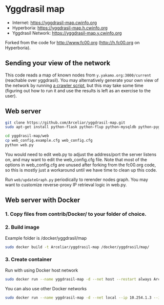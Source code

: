 # Yggdrasil map

  * Internet: https://yggdrasil-map.cwinfo.org
  * Hyperboria: https://yggdrasil-map.h.cwinfo.org
  * Yggdrasil Network: https://yggdrasil-map.y.cwinfo.org

Forked from the code for http://www.fc00.org (http://h.fc00.org on Hyperboria).

## Sending your view of the network

This code reads a map of known nodes from `y.yakamo.org:3000/current` (reachable over yggdrasil). You may alternatively generate your own view of the network by running [a crawler script](scripts/crawl-dht.py), but this may take some time (figuring out how to run it and use the results is left as an exercise to the user).

## Web server
```bash
git clone https://github.com/Arceliar/yggdrasil-map.git
sudo apt-get install python-flask python-flup python-mysqldb python-pygraphviz python-networkx

cd yggdrasil-map/web
cp web_config.example.cfg web_config.cfg
python web.py
```

You would need to edit web.py to adjust the address/port the server listens on, and may want to edit the web_config.cfg file. Note that most of the options in web_config.cfg are unused after forking from the fc00.org code, so this is mostly just a workaround until we have time to clean up this code.

Run `web/updateGraph.py` periodically to rerender nodes graph. You may want to customize reverse-proxy IP retrieval logic in web.py.

## Web server with Docker
### 1. Copy files from contrib/Docker/ to your folder of choice.

### 2. Build image
Example folder is /docker/yggdrasil/map
```bash
sudo docker build -t Arceliar/yggdrasil-map /docker/yggdrasil/map/
```

### 3. Create container
Run with using Docker host network
```bash
sudo docker run --name yggdrasil-map -d --net host --restart always Arceliar/yggdrasil-map
```

You can also use other Docker networks
```bash
sudo docker run --name yggdrasil-map -d --net local --ip 10.254.1.3 --ip6 fd80:deaf:1::3 --mac-address 02:42:01:00:00:03 -e HOST=fd80:deaf:1::3 -e PORT=80 --restart always Arceliar/yggdrasil-map
```
